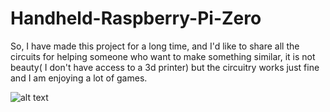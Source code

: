 # Handheld-Raspberry-Pi-Zero

So, I have made this project for a long time, and I'd like to share all the circuits for helping someone who want to make something similar, it is not beauty( I don't have access to a 3d printer) but the circuitry works just fine and I am enjoying a lot of games.

![alt text](https://github.com/[GilDaniel]/[Handheld-Raspberry-Pi-Zero]/blob/[main]/pics/Schematic_Rasp_portable_2021-04-30-1.jpg?raw=true)

